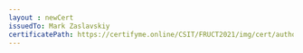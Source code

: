 ```yaml
--- 
layout : newCert 
issuedTo: Mark Zaslavskiy 
certificatePath: https://certifyme.online/CSIT/FRUCT2021/img/cert/author/MarkZaslavskiy_50126.png
--- 
```

